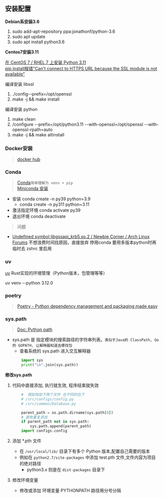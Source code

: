 ## 安装配置

**Debian系安装3.6**
1. sudo add-apt-repository ppa:jonathonf/python-3.6
1. sudo apt update 
1. sudo apt install python3.6

**Centos7安装3.11**

[在 CentOS 7 / RHEL 7 上安装 Python 3.11](https://blog.csdn.net/zhezhebie/article/details/132499755)  
[pip install报错"Can't connect to HTTPS URL because the SSL module is not available"](https://www.cnblogs.com/world-of-yuan/p/17855748.html)  

编译安装 libssl
1. ./config--prefix=/opt/openssl
1. make -j && make install

编译安装 python
1. make  clean
1. /configure --prefix=/opt/python3.11 --with-openssl=/opt/openssl --with-openssl-rpath=auto
1. make -j && make altinstall

### Docker安装
> [docker hub](https://hub.docker.com/_/python/)

### Conda
> [Conda](https://conda.io/projects/conda/en/latest/user-guide/install/index.html)`简单理解为 venv + pip`  
> [Miniconda 安装](https://docs.anaconda.com/miniconda/)  

- 安装 conda create -n py39  python=3.9 
    - conda create -n py311 python=3.11
- 激活指定环境 conda activate py39
- 退出环境 conda deactivate

> 问题
- [Undefined symbol libgssapi_krb5.so.2 / Newbie Corner / Arch Linux Forums](https://bbs.archlinux.org/viewtopic.php?id=292834) 不想浪费时间找原因，直接放弃 停用conda 要用多版本python时再临时去 zshrc 里启用  

### uv
[uv](https://docs.astral.sh/uv/) Rust实现的环境管理（Python版本，包管理等等）  

uv venv --python 3.12.0

### poetry
> [Poetry - Python dependency management and packaging made easy](https://python-poetry.org/)  

### sys.path
> [Doc: Python path](https://docs.python.org/3/using/cmdline.html#envvar-PYTHONPATH)

- sys.path 是 指定模块的搜索路径的字符串列表。`类似于Java的 ClassPath, Go的 GOPATH, 让解释器知道去哪找包`
    - 查看系统的 sys.path 进入交互解释器
    ```python
        import sys
        print("\n".join(sys.path))
    ```

**修改sys.path**
1. 代码中直接添加, 执行就生效, 程序结束就失效
    ```python
        #  假如有如下两个文件 在不同的包下
        # /src/configs/config.py
        # /src/common/Database.py

        parent_path = os.path.dirname(sys.path[0])
        # 避免重复添加
        if parent_path not in sys.path:
            sys.path.append(parent_path)
        import configs.config
    ```

1. 添加 *.pth 文件
    - 在 `/usr/local/lib/` 目录下有多个 Python 版本,配置自己需要的版本
    - 例如在 `python2.7/site-packages` 中添加 test.pth 文件,文件内容为项目的绝对路径
        - python3.x 则是在 `dist-packages` 目录下

1. 修改环境变量
    - 修改或添加 环境变量 PYTHONPATH 路径用分号分隔
